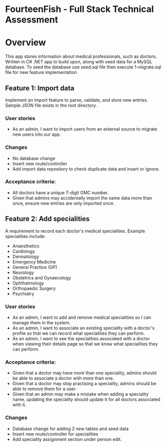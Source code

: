 # FourteenFish - Full Stack Technical Assessment

# Overview

This app stores information about medical professionals, such as doctors. Written in C# .NET app to build upon, along with seed data for a MySQL database.
To seed the database use seed.sql file then execute 1-migrate.sql file for new feature implementation 

## Feature 1: Import data

Implement an import feature to parse, validate, and store new entries. Sample JSON file exists in the root directory.

### User stories

- As an admin, I want to import users from an external source to migrate new users into our app.

### Changes

- No database change
- Insert new route/controller
- Add import data repository to check duplicate data and insert or ignore.


### Acceptance criteria:

- All doctors have a unique 7-digit GMC number.
- Given that admins may accidentally import the same data more than once, ensure new entries are only imported once.

## Feature 2: Add specialities

A requirement to record each doctor's medical specialities. Example specialities include:

- Anaesthetics
- Cardiology
- Dermatology
- Emergency Medicine
- General Practice (GP)
- Neurology
- Obstetrics and Gynaecology
- Ophthalmology
- Orthopaedic Surgery
- Psychiatry

### User stories

- As an admin, I want to add and remove medical specialities so I can manage them in the system.
- As an admin, I want to associate an existing speciality with a doctor's profile so that we can record what specialities they can perform.
- As an admin, I want to see the specialities associated with a doctor when viewing their details page so that we know what specialities they can perform.

### Acceptance criteria:

- Given that a doctor may have more than one speciality, admins should be able to associate a doctor with more than one.
- Given that a doctor may stop practising a speciality, admins should be able to remove them for a user.
- Given that an admin may make a mistake when adding a speciality name, updating the speciality should update it for all doctors associated with it.

### Changes

- Database change for adding 2 new tables and seed data
- Insert new route/controller for specialities
- Add speciality assignment section under person edit.
